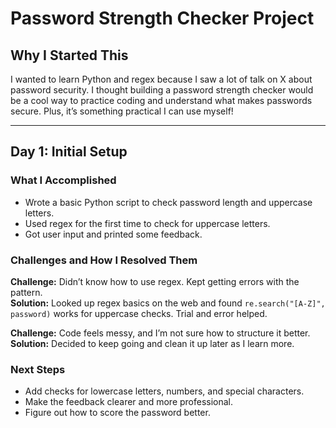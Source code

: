 # Password Strength Checker Project

## Why I Started This

I wanted to learn Python and regex because I saw a lot of talk on X about password security. I thought building a password strength checker would be a cool way to practice coding and understand what makes passwords secure. Plus, it’s something practical I can use myself!

---

## Day 1: Initial Setup

### What I Accomplished

- Wrote a basic Python script to check password length and uppercase letters.
- Used regex for the first time to check for uppercase letters.
- Got user input and printed some feedback.

### Challenges and How I Resolved Them

**Challenge:** Didn’t know how to use regex. Kept getting errors with the pattern.  
**Solution:** Looked up regex basics on the web and found `re.search("[A-Z]", password)` works for uppercase checks. Trial and error helped.

**Challenge:** Code feels messy, and I’m not sure how to structure it better.  
**Solution:** Decided to keep going and clean it up later as I learn more.

### Next Steps

- Add checks for lowercase letters, numbers, and special characters.
- Make the feedback clearer and more professional.
- Figure out how to score the password better.
